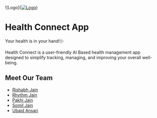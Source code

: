 ![Logo](<a href="https://ibb.co/Y0bpSbq"><img src="https://i.ibb.co/HhXnyXk/Logo.png" alt="Logo" border="0"></a>)


# Health Connect App

Your health is in your hand!🩺

Health Connect is a user-friendly AI Based health management app designed to simplify tracking, managing, and improving your overall well-being.


## Meet Our Team

- [Rishabh Jain](https://github.com/Rishh2005)
- [Rhythm Jain](https://github.com/Rhythm2125)
- [Pakhi Jain](https://github.com/Pakhijain05)
- [Somil Jain](https://github.com/Rhythm2125)
- [Ubaid Ansari](https://github.com/Codngwthubaid)

